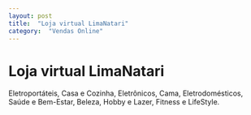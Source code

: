 ```yaml
---
layout: post
title:  "Loja virtual LimaNatari"
category:  "Vendas Online"
---
```


# Loja virtual LimaNatari

Eletroportáteis, Casa e Cozinha, Eletrônicos, Cama, Eletrodomésticos, Saúde e Bem-Estar, Beleza, Hobby e Lazer, Fitness e LifeStyle.
